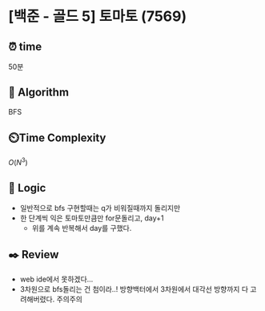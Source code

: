 # [백준 - 골드 5] 토마토 (7569)
 
## ⏰  **time**
50분

## :pushpin: **Algorithm**
BFS

## ⏲️**Time Complexity**

$O(N^3)$

## :round_pushpin: **Logic**
- 일반적으로 bfs 구현할때는 q가 비워질때까지 돌리지만
- 한 단계씩 익은 토마토만큼만 for문돌리고, day+1
  - 위를 계속 반복해서 day를 구했다.

## :black_nib: **Review**
- web ide에서 못하겠다...
- 3차원으로 bfs돌리는 건 첨이라..! 방향백터에서 3차원에서 대각선 방향까지 다 고려해버렸다. 주의주의
